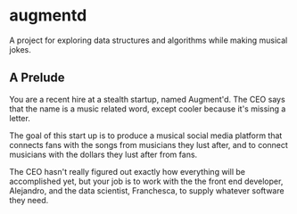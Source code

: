 # augmentd
A project for exploring data structures and algorithms while making musical jokes.


## A Prelude
You are a recent hire at a stealth startup, named Augment'd. The CEO says that the name is a music related word, except cooler because it's missing a letter.

The goal of this start up is to produce a musical social media platform that connects fans with the songs from musicians they lust after, and to connect musicians with the dollars they lust after from fans.

The CEO hasn't really figured out exactly how everything will be accomplished yet, but your job is to work with the the front end developer, Alejandro, and the data scientist, Franchesca, to supply whatever software they need.